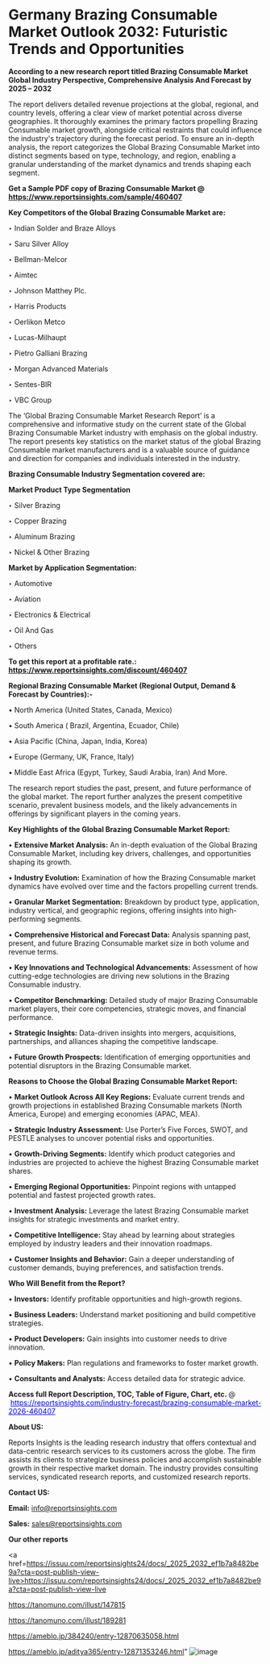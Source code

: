# Germany Brazing Consumable Market Outlook 2032: Futuristic Trends and Opportunities

<strong>According to a new research report titled Brazing Consumable Market Global Industry Perspective, Comprehensive Analysis And Forecast by 2025 – 2032</strong>

The report delivers detailed revenue projections at the global, regional, and country levels, offering a clear view of market potential across diverse geographies. It thoroughly examines the primary factors propelling Brazing Consumable market growth, alongside critical restraints that could influence the industry's trajectory during the forecast period. To ensure an in-depth analysis, the report categorizes the Global Brazing Consumable Market into distinct segments based on type, technology, and region, enabling a granular understanding of the market dynamics and trends shaping each segment.

<strong>Get a Sample PDF copy of Brazing Consumable Market </strong><strong>@<a href=https://www.reportsinsights.com/sample/460407 style=color:#0000ff;> https://www.reportsinsights.com/sample/460407</a></strong></font>

<strong>Key Competitors of the Global Brazing Consumable Market are:</strong>

‣ Indian Solder and Braze Alloys

‣ Saru Silver Alloy

‣ Bellman-Melcor

‣ Aimtec

‣ Johnson Matthey Plc.

‣ Harris Products

‣ Oerlikon Metco

‣ Lucas-Milhaupt

‣ Pietro Galliani Brazing

‣ Morgan Advanced Materials

‣ Sentes-BIR

‣ VBC Group

The ‘Global Brazing Consumable Market Research Report’ is a comprehensive and informative study on the current state of the Global Brazing Consumable Market industry with emphasis on the global industry. The report presents key statistics on the market status of the global Brazing Consumable market manufacturers and is a valuable source of guidance and direction for companies and individuals interested in the industry.

<strong>Brazing Consumable Industry Segmentation covered are:</strong>

<strong>Market Product Type Segmentation</strong>

‣ Silver Brazing

‣ Copper Brazing

‣ Aluminum Brazing

‣ Nickel & Other Brazing

<strong>Market by Application Segmentation:</strong>

‣ Automotive

‣ Aviation

‣ Electronics & Electrical

‣ Oil And Gas

‣ Others

<strong>To get this report at a profitable rate.: <a href=https://www.reportsinsights.com/discount/460407 style=color:#0000ff;>https://www.reportsinsights.com/discount/460407</a></strong></font>

<strong>Regional Brazing Consumable Market (Regional Output, Demand &amp; Forecast by Countries):-</strong>

• North America (United States, Canada, Mexico)

• South America ( Brazil, Argentina, Ecuador, Chile)

• Asia Pacific (China, Japan, India, Korea)

• Europe (Germany, UK, France, Italy)

• Middle East Africa (Egypt, Turkey, Saudi Arabia, Iran) And More.

The research report studies the past, present, and future performance of the global market. The report further analyzes the present competitive scenario, prevalent business models, and the likely advancements in offerings by significant players in the coming years.

<strong>Key Highlights of the Global Brazing Consumable Market Report:</strong>

• <strong>Extensive Market Analysis:</strong> An in-depth evaluation of the Global Brazing Consumable Market, including key drivers, challenges, and opportunities shaping its growth.

• <strong>Industry Evolution:</strong> Examination of how the Brazing Consumable market dynamics have evolved over time and the factors propelling current trends.

• <strong>Granular Market Segmentation:</strong> Breakdown by product type, application, industry vertical, and geographic regions, offering insights into high-performing segments.

• <strong>Comprehensive Historical and Forecast Data:</strong> Analysis spanning past, present, and future Brazing Consumable market size in both volume and revenue terms.

• <strong>Key Innovations and Technological Advancements:</strong> Assessment of how cutting-edge technologies are driving new solutions in the Brazing Consumable industry.

• <strong>Competitor Benchmarking:</strong> Detailed study of major Brazing Consumable market players, their core competencies, strategic moves, and financial performance.

• <strong>Strategic Insights:</strong> Data-driven insights into mergers, acquisitions, partnerships, and alliances shaping the competitive landscape.

• <strong>Future Growth Prospects:</strong> Identification of emerging opportunities and potential disruptors in the Brazing Consumable market.

<strong>Reasons to Choose the Global Brazing Consumable Market Report:</strong>

• <strong>Market Outlook Across All Key Regions:</strong> Evaluate current trends and growth projections in established Brazing Consumable markets (North America, Europe) and emerging economies (APAC, MEA).

• <strong>Strategic Industry Assessment:</strong> Use Porter’s Five Forces, SWOT, and PESTLE analyses to uncover potential risks and opportunities.

• <strong>Growth-Driving Segments:</strong> Identify which product categories and industries are projected to achieve the highest Brazing Consumable market shares.

• <strong>Emerging Regional Opportunities:</strong> Pinpoint regions with untapped potential and fastest projected growth rates.

• <strong>Investment Analysis:</strong> Leverage the latest Brazing Consumable market insights for strategic investments and market entry.

• <strong>Competitive Intelligence:</strong> Stay ahead by learning about strategies employed by industry leaders and their innovation roadmaps.

• <strong>Customer Insights and Behavior:</strong> Gain a deeper understanding of customer demands, buying preferences, and satisfaction trends.

<strong>Who Will Benefit from the Report?</strong>

• <strong>Investors:</strong> Identify profitable opportunities and high-growth regions.

• <strong>Business Leaders:</strong> Understand market positioning and build competitive strategies.

• <strong>Product Developers:</strong> Gain insights into customer needs to drive innovation.

• <strong>Policy Makers:</strong> Plan regulations and frameworks to foster market growth.

• <strong>Consultants and Analysts:</strong> Access detailed data for strategic advice.
</ul>
<strong>Access full Report Description, TOC, Table of Figure, Chart, etc. </strong>@  <a href=https://reportsinsights.com/industry-forecast/brazing-consumable-market-2026-460407 style=color:#0000ff;>https://reportsinsights.com/industry-forecast/brazing-consumable-market-2026-460407</a></font>

<strong><strong>About US</strong>:</strong>

Reports Insights is the leading research industry that offers contextual and data-centric research services to its customers across the globe. The firm assists its clients to strategize business policies and accomplish sustainable growth in their respective market domain. The industry provides consulting services, syndicated research reports, and customized research reports.

<strong>Contact US:</strong>

<p class=""""><b>Email:</b> <a href=mailto:info@reportsinsights.com>info@reportsinsights.com</a></p>
<p class=""""><b>Sales:</b> <a href=mailto:sales@reportsinsights.com>sales@reportsinsights.com</a></p>

<strong>Our other reports</strong>

<a href=https://issuu.com/reportsinsights24/docs/_2025_2032_ef1b7a8482be9a?cta=post-publish-view-live>https://issuu.com/reportsinsights24/docs/_2025_2032_ef1b7a8482be9a?cta=post-publish-view-live</a>

<a href=https://tanomuno.com/illust/147815>https://tanomuno.com/illust/147815</a>

<a href=https://tanomuno.com/illust/189281>https://tanomuno.com/illust/189281</a>

<a href=https://ameblo.jp/384240/entry-12870635058.html>https://ameblo.jp/384240/entry-12870635058.html</a>

<a href=https://ameblo.jp/aditya365/entry-12871353246.html>https://ameblo.jp/aditya365/entry-12871353246.html</a>"
![image](https://github.com/user-attachments/assets/9771dde6-1a61-458c-ba34-87d3bd6a38a5)
